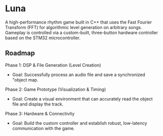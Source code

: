 # Luna
A high-performance rhythm game built in C++ that uses the Fast Fourier Transform (FFT) for algorithmic level generation on arbitrary songs.
Gameplay is controlled via a custom-built, three-button hardware controller based on the STM32 microcontroller.

## Roadmap
Phase 1: DSP & File Generation (Level Creation)
- Goal: Successfully process an audio file and save a synchronized "object map.

Phase 2: Game Prototype (Visualization & Timing)
- Goal: Create a visual environment that can accurately read the object file and display the track.

Phase 3: Hardware & Connectivity
- Goal: Build the custom controller and establish robust, low-latency communication with the game.
